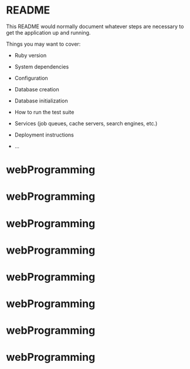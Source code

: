 # README

This README would normally document whatever steps are necessary to get the
application up and running.

Things you may want to cover:

* Ruby version

* System dependencies

* Configuration

* Database creation

* Database initialization

* How to run the test suite

* Services (job queues, cache servers, search engines, etc.)

* Deployment instructions

* ...
# webProgramming
# webProgramming
# webProgramming
# webProgramming
# webProgramming
# webProgramming
# webProgramming
# webProgramming
